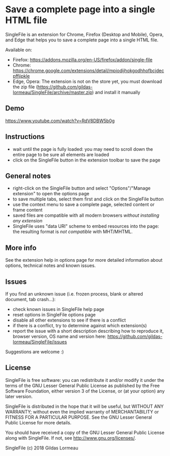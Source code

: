 # Save a complete page into a single HTML file

SingleFile is an extension for Chrome, Firefox (Desktop and Mobile), Opera, and Edge that helps you to save a complete page into a single HTML file.

Available on:

 - Firefox: https://addons.mozilla.org/en-US/firefox/addon/single-file
 - Chrome: https://chrome.google.com/extensions/detail/mpiodijhokgodhhofbcjdecpffjipkle
 - Edge, Opera: The extension is not on the store yet, you must download the zip file (https://github.com/gildas-lormeau/SingleFile/archive/master.zip) and install it manually

## Demo

https://www.youtube.com/watch?v=RdV8DBW5b0g

## Instructions
- wait until the page is fully loaded: you may need to scroll down the entire page to be sure all elements are loaded
- click on the SingleFile button in the extension toolbar to save the page

## General notes
- right-click on the SingleFile button and select "Options"/"Manage extension" to open the options page
- to save multiple tabs, select them first and click on the SingleFile button
- use the context menu to save a complete page, selected content or frame content
- saved files are compatible with all modern browsers *without installing any extension*
- SingleFile uses "data URI" scheme to embed resources into the page: the resulting format is *not compatible* with MHT/MHTML.

## More info
See the extension help in options page for more detailed information about options, technical notes and known issues.

## Issues
If you find an unknown issue (i.e. frozen process, blank or altered document, tab crash...):
- check known issues in SingleFile help page
- reset options in SingleFile options page
- disable all other extensions to see if there is a conflict
- if there is a conflict, try to determine against which extension(s)
- report the issue with a short description describing how to reproduce it, browser version, OS name and version here: https://github.com/gildas-lormeau/SingleFile/issues

Suggestions are welcome :)

## License

SingleFile is free software: you can redistribute it and/or modify
it under the terms of the GNU Lesser General Public License as published by
the Free Software Foundation, either version 3 of the License, or
(at your option) any later version.

SingleFile is distributed in the hope that it will be useful,
but WITHOUT ANY WARRANTY; without even the implied warranty of
MERCHANTABILITY or FITNESS FOR A PARTICULAR PURPOSE.  See the
GNU Lesser General Public License for more details.

You should have received a copy of the GNU Lesser General Public License
along with SingleFile.  If not, see <http://www.gnu.org/licenses/>.

SingleFile (c) 2018 Gildas Lormeau